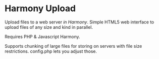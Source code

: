 Harmony Upload
====

Upload files to a web server _in Harmony_. Simple HTML5 web interface to upload files of any size and kind in parallel.

Requires PHP & Javascript Harmony.

Supports chunking of large files for storing on servers with file size restrictions. config.php lets you adjust those.
